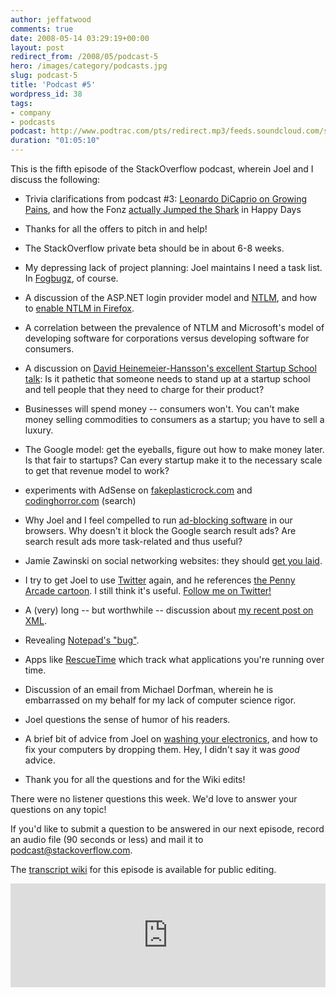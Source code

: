 ```yaml
---
author: jeffatwood
comments: true
date: 2008-05-14 03:29:19+00:00
layout: post
redirect_from: /2008/05/podcast-5
hero: /images/category/podcasts.jpg
slug: podcast-5
title: 'Podcast #5'
wordpress_id: 38
tags:
- company
- podcasts
podcast: http://www.podtrac.com/pts/redirect.mp3/feeds.soundcloud.com/stream/14378587-stack-exchange-stack-overflow-podcast-73.mp3
duration: "01:05:10"
---
```



This is the fifth episode of the StackOverflow podcast, wherein Joel and I discuss the following:







  * Trivia clarifications from podcast #3: [Leonardo DiCaprio on Growing Pains](http://en.wikipedia.org/wiki/Leonardo_DiCaprio#Early_career), and how the Fonz [actually Jumped the Shark](http://en.wikipedia.org/wiki/Jumping_the_shark) in Happy Days

  * Thanks for all the offers to pitch in and help!

  * The StackOverflow private beta should be in about 6-8 weeks.

  * My depressing lack of project planning: Joel maintains I need a task list. In [Fogbugz](http://www.fogcreek.com/FogBUGZ/), of course.

  * A discussion of the ASP.NET login provider model and [NTLM](http://en.wikipedia.org/wiki/Integrated_Windows_Authentication), and how to [enable NTLM in Firefox](http://sivel.net/2007/05/firefox-ntlm-sso/).

  * A correlation between the prevalence of NTLM and Microsoft's model of developing software for corporations versus developing software for consumers.

  * A discussion on [David Heinemeier-Hansson's excellent Startup School talk](http://www.omnisio.com/startupschool08/david-heinemeier-hansson-at-startup-school-08): Is it pathetic that someone needs to stand up at a startup school and tell people that they need to charge for their product?

  * Businesses will spend money -- consumers won't. You can't make money selling commodities to consumers as a startup; you have to sell a luxury.

  * The Google model: get the eyeballs, figure out how to make money later. Is that fair to startups? Can every startup make it to the necessary scale to get that revenue model to work?

  * experiments with AdSense on [fakeplasticrock.com](http://www.fakeplasticrock.com/) and [codinghorror.com](http://www.codinghorror.com/) (search)

  * Why Joel and I feel compelled to run [ad-blocking software](http://adblockplus.org/en/) in our browsers. Why doesn't it block the Google search result ads? Are search result ads more task-related and thus useful?

  * Jamie Zawinski on social networking websites: they should [get you laid](http://www.jwz.org/doc/groupware.html).

  * I try to get Joel to use [Twitter](https://twitter.com/) again, and he references [the Penny Arcade cartoon](http://www.penny-arcade.com/comic/2008/4/23/). I still think it's useful. [Follow me on Twitter!](https://twitter.com/codinghorror/)

  * A (very) long -- but worthwhile -- discussion about [my recent post on XML](http://www.codinghorror.com/blog/archives/001114.html).

  * Revealing [Notepad's "bug"](http://blog.wired.com/27bstroke6/2006/06/things_you_cant.html).

  * Apps like [RescueTime](http://www.rescuetime.com/) which track what applications you're running over time.

  * Discussion of an email from Michael Dorfman, wherein he is embarrassed on my behalf for my lack of computer science rigor.

  * Joel questions the sense of humor of his readers.

  * A brief bit of advice from Joel on [washing your electronics](http://www.codinghorror.com/blog/archives/001115.html), and how to fix your computers by dropping them. Hey, I didn't say it was _good_ advice.

  * Thank you for all the questions and for the Wiki edits!




There were no listener questions this week. We'd love to answer your questions on any topic!



If you'd like to submit a question to be answered in our next episode, 
record an audio file (90 seconds or less) and mail it to [podcast@stackoverflow.com](mailto:podcast@stackoverflow.com).



The [transcript wiki](http://stackoverflow.fogbugz.com/default.asp?W2434) for this episode is available for public editing.

<iframe width="100%" height="166" scrolling="no" frameborder="no" src="https://w.soundcloud.com/player/?url=https%3A//api.soundcloud.com/tracks/14378587&amp;color=ff5500&amp;auto_play=false&amp;hide_related=false&amp;show_comments=true&amp;show_user=true&amp;show_reposts=false"></iframe>
